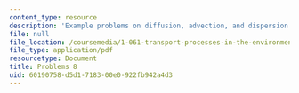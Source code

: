 ```yaml
---
content_type: resource
description: 'Example problems on diffusion, advection, and dispersion '
file: null
file_location: /coursemedia/1-061-transport-processes-in-the-environment-fall-2008/60190758d5d1718300e0922fb942a4d3_problems8.pdf
file_type: application/pdf
resourcetype: Document
title: Problems 8
uid: 60190758-d5d1-7183-00e0-922fb942a4d3
---
```

